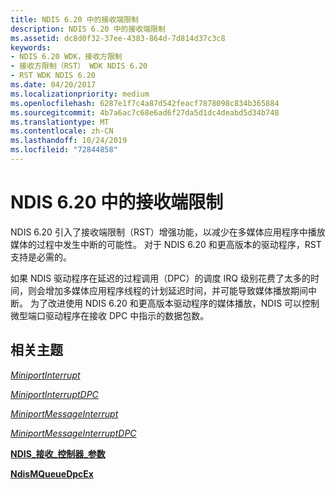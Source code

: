 ```yaml
---
title: NDIS 6.20 中的接收端限制
description: NDIS 6.20 中的接收端限制
ms.assetid: dc8d0f32-37ee-4383-864d-7d814d37c3c8
keywords:
- NDIS 6.20 WDK，接收方限制
- 接收方限制（RST） WDK NDIS 6.20
- RST WDK NDIS 6.20
ms.date: 04/20/2017
ms.localizationpriority: medium
ms.openlocfilehash: 6287e1f7c4a87d542feacf7878098c834b365884
ms.sourcegitcommit: 4b7a6ac7c68e6ad6f27da5d1dc4deabd5d34b748
ms.translationtype: MT
ms.contentlocale: zh-CN
ms.lasthandoff: 10/24/2019
ms.locfileid: "72844858"
---
```

# <a name="receive-side-throttle-in-ndis-620"></a>NDIS 6.20 中的接收端限制





NDIS 6.20 引入了接收端限制（RST）增强功能，以减少在多媒体应用程序中播放媒体的过程中发生中断的可能性。 对于 NDIS 6.20 和更高版本的驱动程序，RST 支持是必需的。

如果 NDIS 驱动程序在延迟的过程调用（DPC）的调度 IRQ 级别花费了太多的时间，则会增加多媒体应用程序线程的计划延迟时间，并可能导致媒体播放期间中断。 为了改进使用 NDIS 6.20 和更高版本驱动程序的媒体播放，NDIS 可以控制微型端口驱动程序在接收 DPC 中指示的数据包数。

## <a name="related-topics"></a>相关主题


[*MiniportInterrupt*](https://docs.microsoft.com/windows-hardware/drivers/ddi/ndis/nc-ndis-miniport_isr)

[*MiniportInterruptDPC*](https://docs.microsoft.com/windows-hardware/drivers/ddi/ndis/nc-ndis-miniport_interrupt_dpc)

[*MiniportMessageInterrupt*](https://docs.microsoft.com/windows-hardware/drivers/ddi/ndis/nc-ndis-miniport_message_interrupt)

[*MiniportMessageInterruptDPC*](https://docs.microsoft.com/windows-hardware/drivers/ddi/ndis/nc-ndis-miniport_message_interrupt_dpc)

[**NDIS\_接收\_控制器\_参数**](https://docs.microsoft.com/windows-hardware/drivers/ddi/ndis/ns-ndis-_ndis_receive_throttle_parameters)

[**NdisMQueueDpcEx**](https://docs.microsoft.com/windows-hardware/drivers/ddi/ndis/nf-ndis-ndismqueuedpcex)

 

 






